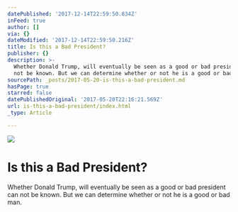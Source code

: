```yaml
---
datePublished: '2017-12-14T22:59:50.834Z'
inFeed: true
author: []
via: {}
dateModified: '2017-12-14T22:59:50.216Z'
title: Is this a Bad President?
publisher: {}
description: >-
  Whether Donald Trump, will eventually be seen as a good or bad president can
  not be known. But we can determine whether or not he is a good or bad man.
sourcePath: _posts/2017-05-20-is-this-a-bad-president.md
hasPage: true
starred: false
datePublishedOriginal: '2017-05-20T22:16:21.569Z'
url: is-this-a-bad-president/index.html
_type: Article

---
```

![](https://the-grid-user-content.s3-us-west-2.amazonaws.com/457e9fff-d302-4737-bbd0-e0b7bf162d3b.png)

# Is this a Bad President?

Whether Donald Trump, will eventually be seen as a good or bad president can not be known. But we can determine whether or not he is a good or bad man.